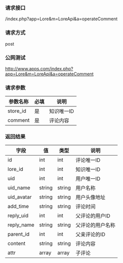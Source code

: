 ### **请求接口**
/index.php?app=Lore&m=LoreApi&a=operateComment

### **请求方式**
post

### **公网测试**
http://www.apps.com/index.php?app=Lore&m=LoreApi&a=operateComment

### **请求参数**

| 参数名称  |必填|     说明      |
|------|-----|------|
| store_id     | 是 |   知识唯一ID   |
| comment | 是 |   评论内容 |


### **返回结果**
|字段       |值             |类型    |说明           |
| --------- |--------      |--------|--------       |
|id     |int |int |评论唯一ID         |
|lore_id       |int         |int  |知识唯一ID    |
|uid       |int         |int  | 用户唯一ID    |
|uid_name       |string         |string  |用户名称    |
|uid_avatar       |string         |string  |用户头像地址    |
|add_time       |string         |string  |评论时间    |
|reply_uid       |int         |int  |父评论的用户ID    |
|reply_name       |string         |string  |父评论的用户名称    |
|parent_id       |int         |int  |父亲评论的ID    |
|content       |string         |string  |评论内容    |
|attr       |array         |array  |子评论    |
